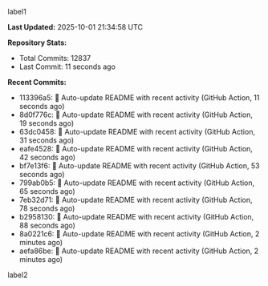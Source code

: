 
label1 
<!-- ACTIVITY_START -->
**Last Updated:** 2025-10-01 21:34:58 UTC

**Repository Stats:**
- Total Commits: 12837
- Last Commit: 11 seconds ago

**Recent Commits:**
- 113396a5: 🤖 Auto-update README with recent activity (GitHub Action, 11 seconds ago)
- 8d0f776c: 🤖 Auto-update README with recent activity (GitHub Action, 19 seconds ago)
- 63dc0458: 🤖 Auto-update README with recent activity (GitHub Action, 31 seconds ago)
- eafe4528: 🤖 Auto-update README with recent activity (GitHub Action, 42 seconds ago)
- bf7e13f6: 🤖 Auto-update README with recent activity (GitHub Action, 53 seconds ago)
- 799ab0b5: 🤖 Auto-update README with recent activity (GitHub Action, 65 seconds ago)
- 7eb32d71: 🤖 Auto-update README with recent activity (GitHub Action, 78 seconds ago)
- b2958130: 🤖 Auto-update README with recent activity (GitHub Action, 88 seconds ago)
- 8a0221c6: 🤖 Auto-update README with recent activity (GitHub Action, 2 minutes ago)
- aefa86be: 🤖 Auto-update README with recent activity (GitHub Action, 2 minutes ago)
<!-- ACTIVITY_END -->

label2
